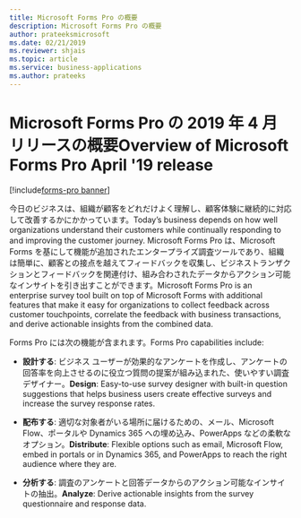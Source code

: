 ```yaml
---
title: Microsoft Forms Pro の概要
description: Microsoft Forms Pro の概要
author: prateeksmicrosoft
ms.date: 02/21/2019
ms.reviewer: shjais
ms.topic: article
ms.service: business-applications
ms.author: prateeks
---
```



#  <a name="overview-of-microsoft-forms-pro-april-19-release"></a><span data-ttu-id="0501c-103">Microsoft Forms Pro の 2019 年 4 月リリースの概要</span><span class="sxs-lookup"><span data-stu-id="0501c-103">Overview of Microsoft Forms Pro April '19 release</span></span>
[!include[forms-pro banner](../includes/forms-pro.md)]


<span data-ttu-id="0501c-104">今日のビジネスは、組織が顧客をどれだけよく理解し、顧客体験に継続的に対応して改善するかにかかっています。</span><span class="sxs-lookup"><span data-stu-id="0501c-104">Today’s business depends on how well organizations understand their customers while continually responding to and improving the customer journey.</span></span> <span data-ttu-id="0501c-105">Microsoft Forms Pro は、Microsoft Forms を基にして機能が追加されたエンタープライズ調査ツールであり、組織は簡単に、顧客との接点を越えてフィードバックを収集し、ビジネストランザクションとフィードバックを関連付け、組み合わされたデータからアクション可能なインサイトを引き出すことができます。</span><span class="sxs-lookup"><span data-stu-id="0501c-105">Microsoft Forms Pro is an enterprise survey tool built on top of Microsoft Forms with additional features that make it easy for organizations to collect feedback across customer touchpoints, correlate the feedback with business transactions, and derive actionable insights from the combined data.</span></span> 

<span data-ttu-id="0501c-106">Forms Pro には次の機能が含まれます。</span><span class="sxs-lookup"><span data-stu-id="0501c-106">Forms Pro capabilities include:</span></span>

- <span data-ttu-id="0501c-107">**設計する**: ビジネス ユーザーが効果的なアンケートを作成し、アンケートの回答率を向上させるのに役立つ質問の提案が組み込まれた、使いやすい調査デザイナー。</span><span class="sxs-lookup"><span data-stu-id="0501c-107">**Design**: Easy-to-use survey designer with built-in question suggestions that helps business users create effective surveys and increase the survey response rates.</span></span>

- <span data-ttu-id="0501c-108">**配布する**: 適切な対象者がいる場所に届けるための、メール、Microsoft Flow、ポータルや Dynamics 365 への埋め込み、PowerApps などの柔軟なオプション。</span><span class="sxs-lookup"><span data-stu-id="0501c-108">**Distribute**: Flexible options such as email, Microsoft Flow, embed in portals or in Dynamics 365, and PowerApps to reach the right audience where they are.</span></span>

- <span data-ttu-id="0501c-109">**分析する**: 調査のアンケートと回答データからのアクション可能なインサイトの抽出。</span><span class="sxs-lookup"><span data-stu-id="0501c-109">**Analyze**: Derive actionable insights from the survey questionnaire and response data.</span></span>

